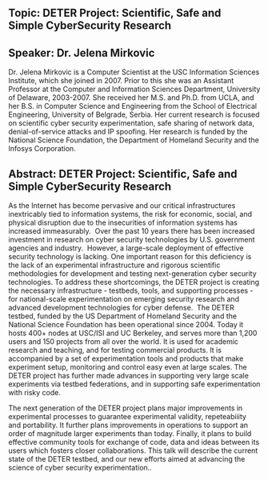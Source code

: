 ## Topic: DETER Project: Scientific, Safe and Simple CyberSecurity Research

## Speaker: Dr. Jelena Mirkovic

Dr. Jelena Mirkovic is a Computer Scientist at the USC Information
Sciences Institute, which she joined in 2007. Prior to this she was an
Assistant Professor at the Computer and Information Sciences Department,
University of Delaware, 2003-2007.
She received her M.S. and Ph.D. from UCLA, and her B.S. in Computer
Science and Engineering from the School of Electrical Engineering,
University of Belgrade, Serbia.
Her current research is focused on scientific cyber security
experimentation, safe sharing of network data, denial-of-service attacks
and IP spoofing. Her research is funded by the National Science
Foundation, the Department of Homeland Security and the Infosys
Corporation.

## Abstract: DETER Project: Scientific, Safe and Simple CyberSecurity Research

As the Internet has become pervasive and our critical infrastructures
inextricably tied to information systems, the risk for economic, social,
and physical disruption due to the insecurities of information systems
has increased immeasurably.  Over the past 10 years there has been
increased investment in research on cyber security technologies by U.S.
government agencies and industry.  However, a large-scale deployment of
effective security technology is lacking. One important reason for this
deficiency is the lack of an experimental infrastructure and rigorous
scientific methodologies for development and testing next-generation
cyber security technologies.
To address these shortcomings, the DETER project is creating the
necessary infrastructure - testbeds, tools, and supporting processes -
for national-scale experimentation on emerging security research and
advanced development technologies for cyber defense.  The DETER testbed,
funded by the US Department of Homeland Security and the National
Science Foundation has been operational since 2004. Today it hosts 400+
nodes at USC/ISI and UC Berkeley, and serves more than 1,200 users and
150 projects from all over the world. It is used for academic research
and teaching, and for testing commercial products. It is accompanied by
a set of experimentation tools and products that make experiment setup,
monitoring and control easy even at large scales. The DETER project has
further made advances in supporting very large scale experiments via
testbed federations, and in supporting safe experimentation with risky
code.


The next generation of the DETER project plans major improvements in
experimental processes to guarantee experimental validity, repeteabiiity
and portability. It further plans improvements in operations to support
an order of magnitude larger experiments than today. Finally, it plans
to build effective community tools for exchange of code, data and ideas
between its users which fosters closer collaborations. This talk will
describe the current state of the DETER testbed, and our new efforts
aimed at advancing the science of cyber security experimentation..